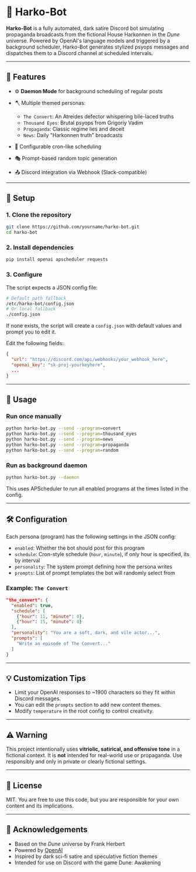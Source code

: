 # 🦠 Harko-Bot

**Harko-Bot** is a fully automated, dark satire Discord bot simulating propaganda broadcasts from the fictional House Harkonnen in the *Dune* universe. Powered by OpenAI's language models and triggered by a background scheduler, Harko-Bot generates stylized psyops messages and dispatches them to a Discord channel at scheduled intervals.

---

## 🧠 Features

* ⚙️ **Daemon Mode** for background scheduling of regular posts
* 🪓 Multiple themed personas:

  * `The Convert`: An Atreides defector whispering bile-laced truths
  * `Thousand Eyes`: Brutal psyops from Grigoriy Vadim
  * `Propaganda`: Classic regime lies and deceit
  * `News`: Daily "Harkonnen truth" broadcasts
* 📅 Configurable cron-like scheduling
* 🎭 Prompt-based random topic generation
* 📤 Discord integration via Webhook (Slack-compatible)

---

## 🚀 Setup

### 1. Clone the repository

```bash
git clone https://github.com/yourname/harko-bot.git
cd harko-bot
```

### 2. Install dependencies

```bash
pip install openai apscheduler requests
```

### 3. Configure

The script expects a JSON config file:

```bash
# Default path fallback
/etc/harko-bot/config.json
# Or local fallback
./config.json
```

If none exists, the script will create a `config.json` with default values and prompt you to edit it.

Edit the following fields:

```json
{
  "url": "https://discord.com/api/webhooks/your_webhook_here",
  "openai_key": "sk-proj-yourkeyhere",
  ...
}
```

---

## 🧪 Usage

### Run once manually

```bash
python harko-bot.py --send --program=convert
python harko-bot.py --send --program=thousand_eyes
python harko-bot.py --send --program=news
python harko-bot.py --send --program=propaganda
python harko-bot.py --send --program=random
```

### Run as background daemon

```bash
python harko-bot.py --daemon
```

This uses APScheduler to run all enabled programs at the times listed in the config.

---

## 🛠 Configuration

Each persona (program) has the following settings in the JSON config:

* `enabled`: Whether the bot should post for this program
* `schedule`: Cron-style schedule (`hour`, `minute`), if only hour is specified, its by interval
* `personality`: The system prompt defining how the persona writes
* `prompts`: List of prompt templates the bot will randomly select from

### Example: `The Convert`

```json
"the_convert": {
  "enabled": true,
  "schedule": [
    {"hour": 11, "minute": 0},
    {"hour": 15, "minute": 0}
  ],
  "personality": "You are a soft, dark, and vile actor...",
  "prompts": [
    "Write an episode of The Convert..."
  ]
}
```

---

## 💡 Customization Tips

* Limit your OpenAI responses to \~1900 characters so they fit within Discord messages.
* You can edit the `prompts` section to add new content themes.
* Modify `temperature` in the root config to control creativity.

---

## ⚠️ Warning

This project intentionally uses **vitriolic, satirical, and offensive tone** in a fictional context. It is **not** intended for real-world use or propaganda. Use responsibly and only in private or clearly fictional settings.

---

## 🧾 License

MIT. You are free to use this code, but you are responsible for your own content and its implications.

---

## 🙏 Acknowledgements

* Based on the *Dune* universe by Frank Herbert
* Powered by [OpenAI](https://openai.com/)
* Inspired by dark sci-fi satire and speculative fiction themes
* Intended for use on Discord with the game Dune: Awakening

